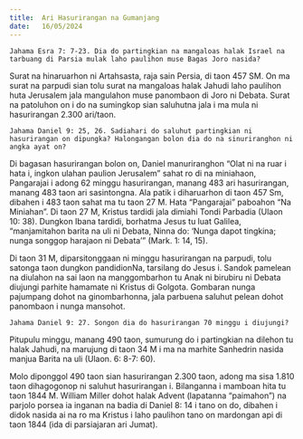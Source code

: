 ```yaml
---
title:  Ari Hasurirangan na Gumanjang
date:   16/05/2024
---
```


`Jahama Esra 7: 7-23. Dia do partingkian na mangaloas halak Israel na tarbuang di Parsia mulak laho paulihon muse Bagas Joro nasida?`

Surat na hinaruarhon ni Artahsasta, raja sain Persia, di taon 457 SM. On ma surat na parpudi sian tolu surat na mangaloas halak Jahudi laho paulihon huta Jerusalem jala mangulahon muse panombaon di Joro ni Debata. Surat na patoluhon on i do na sumingkop sian saluhutna jala i ma mula ni hasurirangan 2.300 ari/taon.

`Jahama Daniel 9: 25, 26. Sadiahari do saluhut partingkian ni hasurirangan on dipungka? Halongangan bolon dia do na sinuriranghon ni angka ayat on?`

Di bagasan hasurirangan bolon on, Daniel manuriranghon “Olat ni na ruar i hata i, ingkon ulahan paulion Jerusalem” sahat ro di na miniahaon, Pangarajai i adong 62 minggu hasurirangan, manang 483 ari hasurirangan, manang 483 taon ari sasintongna. Ala patik i diharuarhon di taon 457 Sm, dibahen i 483 taon sahat ma tu taon 27 M. Hata “Pangarajai” paboahon “Na Miniahan”. Di taon 27 M, Kristus tardidi jala dimiahi Tondi Parbadia (Ulaon 10: 38). Dungkon Ibana tardidi, borhatma Jesus tu luat Galilea, “manjamitahon barita na uli ni Debata, Ninna do: ‘Nunga dapot tingkina; nunga songgop harajaon ni Debata’” (Mark. 1: 14, 15).

Di taon 31 M, diparsitonggaan ni minggu hasurirangan na parpudi, tolu satonga taon dungkon pandidionNa, tarsilang do Jesus i. Sandok pamelean na diulahon na sai laon na manggombarhon tu Anak ni birubiru ni Debata diujungi parhite hamamate ni Kristus di Golgota. Gombaran nunga pajumpang dohot na ginombarhonna, jala parbuena saluhut pelean dohot panombaon i nunga mansohot.

`Jahama Daniel 9: 27. Songon dia do hasurirangan 70 minggu i diujungi?`

Pitupulu minggu, manang 490 taon, sumurung do i partingkian na dilehon tu halak Jahudi, na marujung di taon 34 M i ma na marhite Sanhedrin nasida manjua Barita na uli (Ulaon. 6: 8-7: 60).

Molo diponggol 490 taon sian hasurirangan 2.300 taon, adong ma sisa 1.810 taon dihagogonop ni saluhut hasurirangan i. Bilanganna i mamboan hita tu taon 1844 M. William Miller dohot halak Advent (lapatanna “paimahon”) na parjolo porsea ia inganan na badia di Daniel 8: 14 i tano on do, dibahen i didok nasida ai na ro ma Kristus i laho paulihon tano on mardongan api di taon 1844 (ida di parsiajaran ari Jumat).